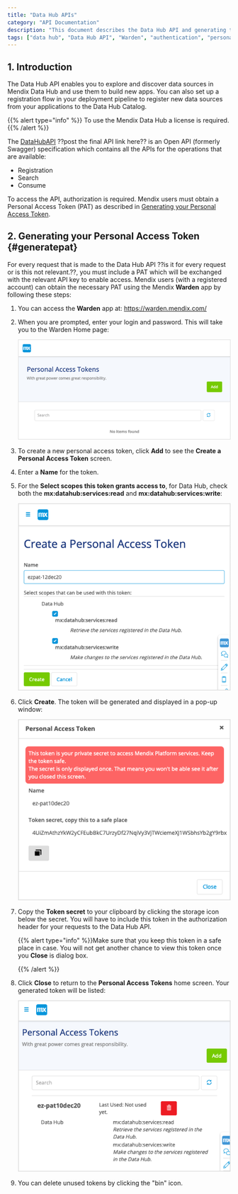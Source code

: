 ```yaml
---
title: "Data Hub APIs"
category: "API Documentation"
description: "This document describes the Data Hub API and generating the Personal Access Token."
tags: ["data hub", "Data Hub API", "Warden", "authentication", "personal access token"]
---
```


## 1. Introduction

The Data Hub API enables you to explore and discover data sources in Mendix Data Hub and use them to build new apps. You can also set up a registration flow in your deployment pipeline to register new data sources from your applications to the Data Hub Catalog.

{{% alert type="info" %}}
To use the Mendix Data Hub a license is required.
{{% /alert %}}

The [DataHubAPI](https://platformcore.pages.rnd.mendix.com/datahub-spec/datahub.html#/) ??post the final API link here?? is an Open API (formerly Swagger) specification which contains all the APIs for the operations that are available:

* Registration
* Search
* Consume

To access the API, authorization is required. Mendix users must obtain a Personal Access Token (PAT) as described in [Generating your Personal Access Token](#generatepat).

## 2. Generating your Personal Access Token {#generatepat}

For every request that is made to the Data Hub API ??is it for every request or is this not relevant.??, you must include a PAT which will be exchanged with the relevant API key to enable access. Mendix users (with a registered account) can obtain the necessary PAT using the Mendix **Warden** app by following these steps: 

1. You can access the **Warden** app at: https://warden.mendix.com/

2. When you are prompted, enter your login and password. This will take you to the Warden Home page:

   ![Warden Home Screen](attachments/dta-hub-apis/warden-home-screen.png)

3. To create a new personal access token, click **Add** to see the **Create a Personal Access Token** screen. 

4. Enter a **Name** for the token.

5. For the **Select scopes this token grants access to**, for Data Hub, check both the **mx:datahub:services:read** and **mx:datahub:services:write**:

   ![create token home](attachments/dta-hub-apis/create-pat-token.png)

6. Click **Create**. The token will be generated and displayed in a pop-up window:

   ![generated token](attachments/dta-hub-apis/generated-pat-token.png)

7. Copy the **Token secret** to your clipboard by clicking the storage icon below the secret. You will have to include this token in the authorization header for your requests to the Data Hub API.

   {{% alert type="info" %}}Make sure that you keep this token in a safe place in case. You will not get another chance to view this token once you **Close** is dialog box.

   {{% /alert %}}

8. Click **Close** to return to the **Personal Access Tokens** home screen. Your generated token will be listed:

   ![token list](attachments/dta-hub-apis/token-list.png)

9. You can delete unused tokens by clicking the "bin" icon.

